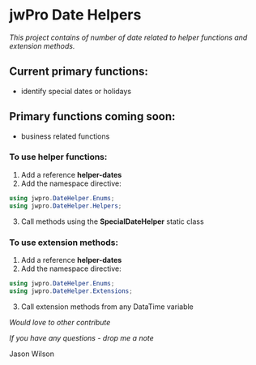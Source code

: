 # jwPro Date Helpers

*This project contains of number of date related to helper functions and extension methods.*

## Current primary functions:
- identify special dates or holidays

## Primary functions coming soon:
- business related functions

### To use helper functions:
1. Add a reference **helper-dates**
2. Add the namespace directive:
```csharp
using jwpro.DateHelper.Enums;
using jwpro.DateHelper.Helpers;
```
3. Call methods using the **SpecialDateHelper** static class

### To use extension methods:
1. Add a reference **helper-dates**
2. Add the namespace directive:
```csharp
using jwpro.DateHelper.Enums;
using jwpro.DateHelper.Extensions;
```
3. Call extension methods from any DataTime variable

*Would love to other contribute*

*If you have any questions - drop me a note*

Jason Wilson
